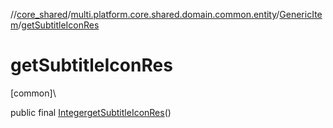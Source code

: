 //[core_shared](../../../index.md)/[multi.platform.core.shared.domain.common.entity](../index.md)/[GenericItem](index.md)/[getSubtitleIconRes](get-subtitle-icon-res.md)

# getSubtitleIconRes

[common]\

public final [Integer](https://docs.oracle.com/javase/8/docs/api/java/lang/Integer.html)[getSubtitleIconRes](get-subtitle-icon-res.md)()
